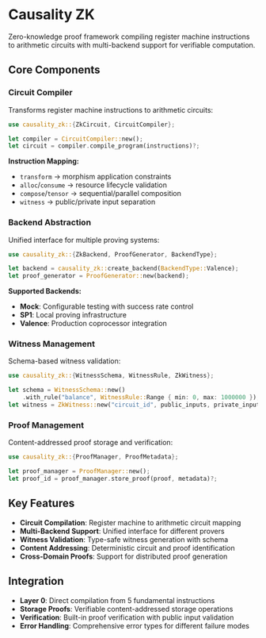 # Causality ZK

Zero-knowledge proof framework compiling register machine instructions to arithmetic circuits with multi-backend support for verifiable computation.

## Core Components

### Circuit Compiler
Transforms register machine instructions to arithmetic circuits:

```rust
use causality_zk::{ZkCircuit, CircuitCompiler};

let compiler = CircuitCompiler::new();
let circuit = compiler.compile_program(instructions)?;
```

**Instruction Mapping:**
- `transform` → morphism application constraints
- `alloc`/`consume` → resource lifecycle validation
- `compose`/`tensor` → sequential/parallel composition
- `witness` → public/private input separation

### Backend Abstraction
Unified interface for multiple proving systems:

```rust
use causality_zk::{ZkBackend, ProofGenerator, BackendType};

let backend = causality_zk::create_backend(BackendType::Valence);
let proof_generator = ProofGenerator::new(backend);
```

**Supported Backends:**
- **Mock**: Configurable testing with success rate control
- **SP1**: Local proving infrastructure
- **Valence**: Production coprocessor integration

### Witness Management
Schema-based witness validation:

```rust
use causality_zk::{WitnessSchema, WitnessRule, ZkWitness};

let schema = WitnessSchema::new()
    .with_rule("balance", WitnessRule::Range { min: 0, max: 1000000 });
let witness = ZkWitness::new("circuit_id", public_inputs, private_inputs);
```

### Proof Management
Content-addressed proof storage and verification:

```rust
use causality_zk::{ProofManager, ProofMetadata};

let proof_manager = ProofManager::new();
let proof_id = proof_manager.store_proof(proof, metadata)?;
```

## Key Features

- **Circuit Compilation**: Register machine to arithmetic circuit mapping
- **Multi-Backend Support**: Unified interface for different provers
- **Witness Validation**: Type-safe witness generation with schema
- **Content Addressing**: Deterministic circuit and proof identification
- **Cross-Domain Proofs**: Support for distributed proof generation

## Integration

- **Layer 0**: Direct compilation from 5 fundamental instructions
- **Storage Proofs**: Verifiable content-addressed storage operations
- **Verification**: Built-in proof verification with public input validation
- **Error Handling**: Comprehensive error types for different failure modes
